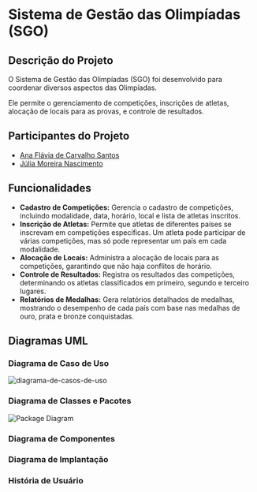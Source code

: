 # Sistema de Gestão das Olimpíadas (SGO)
## Descrição do Projeto
O Sistema de Gestão das Olimpíadas (SGO) foi desenvolvido para coordenar diversos aspectos das Olimpíadas.

Ele permite o gerenciamento de competições, inscrições de atletas, alocação de locais para as provas, e controle de resultados.

## Participantes do Projeto
* [Ana Flávia de Carvalho Santos](https://github.com/anaflaviacsantos)
* [Júlia Moreira Nascimento](https://github.com/JulyaMoreyra)

## Funcionalidades
* **Cadastro de Competições:** Gerencia o cadastro de competições, incluindo modalidade, data, horário, local e lista de atletas inscritos.
* **Inscrição de Atletas:** Permite que atletas de diferentes países se inscrevam em competições específicas. Um atleta pode participar de várias competições, mas só pode representar um país em cada modalidade.
* **Alocação de Locais:** Administra a alocação de locais para as competições, garantindo que não haja conflitos de horário.
* **Controle de Resultados:** Registra os resultados das competições, determinando os atletas classificados em primeiro, segundo e terceiro lugares.
* **Relatórios de Medalhas:** Gera relatórios detalhados de medalhas, mostrando o desempenho de cada país com base nas medalhas de ouro, prata e bronze conquistadas.

## Diagramas UML

### Diagrama de Caso de Uso
![diagrama-de-casos-de-uso](https://github.com/user-attachments/assets/74097f2e-5dd0-4f81-9f1c-d3dec3c133b6)

### Diagrama de Classes e Pacotes
![Package Diagram](https://github.com/user-attachments/assets/c27e333e-cbfd-4a96-b113-4f2bf422f1a6)

### Diagrama de Componentes

### Diagrama de Implantação

### História de Usuário
